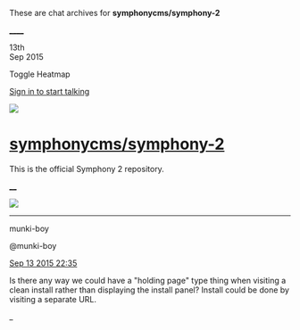 These are chat archives for **symphonycms/symphony-2**

[__](/symphonycms/symphony-2/archives/2015/09/14)[__](/symphonycms/symphony-2/archives/2015/09/12)

13th  
Sep 2015

Toggle Heatmap

[Sign in to start talking](/login?action=login&button=archive-login)

![](https://avatars-02.gitter.im/group/iv/3/57542c45c43b8c601977197e?s=48)

#  [symphonycms/symphony-2](/symphonycms/symphony-2)

This is the official Symphony 2 repository.

[ __](/orgs/symphonycms/rooms "More symphonycms rooms")

![](https://avatars1.githubusercontent.com/u/4517581?v=3&s=30)

____

munki-boy

@munki-boy

[Sep 13 2015
22:35](https://gitter.im/symphonycms/symphony-2?at=55f5fa4a1d2400ca275a370b)

Is there any way we could have a "holding page" type thing when visiting a
clean install rather than displaying the install panel? Install could be done
by visiting a separate URL.

_

